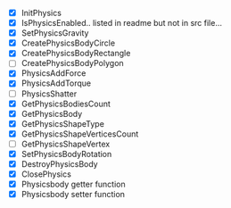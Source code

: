 - [x] InitPhysics
- [x] IsPhysicsEnabled.. listed in readme but not in src file...
- [x] SetPhysicsGravity
- [x] CreatePhysicsBodyCircle
- [x] CreatePhysicsBodyRectangle
- [ ] CreatePhysicsBodyPolygon
- [x] PhysicsAddForce
- [x] PhysicsAddTorque
- [ ] PhysicsShatter
- [x] GetPhysicsBodiesCount
- [x] GetPhysicsBody
- [x] GetPhysicsShapeType
- [x] GetPhysicsShapeVerticesCount
- [ ] GetPhysicsShapeVertex
- [x] SetPhysicsBodyRotation
- [x] DestroyPhysicsBody
- [x] ClosePhysics
- [x] Physicsbody getter function
- [x] Physicsbody setter function
